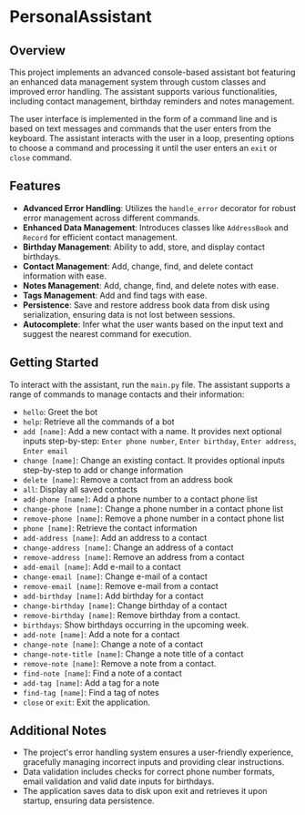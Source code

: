 # PersonalAssistant

## Overview

This project implements an advanced console-based assistant bot featuring an enhanced data management system through custom classes and improved error handling. The assistant supports various functionalities, including contact management, birthday reminders and notes management.

The user interface is implemented in the form of a command line and is based on text messages and commands that the user enters from the keyboard. The assistant interacts with the user in a loop, presenting options to choose a command and processing it until the user enters an `exit` or `close` command.

## Features

-   **Advanced Error Handling**: Utilizes the `handle_error` decorator for robust error management across different commands.
-   **Enhanced Data Management**: Introduces classes like `AddressBook` and `Record` for efficient contact management.
-   **Birthday Management**: Ability to add, store, and display contact birthdays.
-   **Contact Management**: Add, change, find, and delete contact information with ease.
-   **Notes Management**: Add, change, find, and delete notes with ease.
-   **Tags Management**: Add and find tags with ease.
-   **Persistence**: Save and restore address book data from disk using serialization, ensuring data is not lost between sessions.
-   **Autocomplete**: Infer what the user wants based on the input text and suggest the nearest command for execution.

## Getting Started

To interact with the assistant, run the `main.py` file. The assistant supports a range of commands to manage contacts and their information:

-   `hello`: Greet the bot
-   `help`: Retrieve all the commands of a bot
-   `add [name]`: Add a new contact with a name. It provides next optional inputs step-by-step: `Enter phone number`, `Enter birthday`, `Enter address`, `Enter email`
-   `change [name]`: Change an existing contact. It provides optional inputs step-by-step to add or change information
-   `delete [name]`: Remove a contact from an address book
-   `all`: Display all saved contacts
-   `add-phone [name]`: Add a phone number to a contact phone list
-   `change-phone [name]`: Change a phone number in a contact phone list
-   `remove-phone [name]`: Remove a phone number in a contact phone list
-   `phone [name]`: Retrieve the contact information
-   `add-address [name]`: Add an address to a contact
-   `change-address [name]`: Change an address of a contact
-   `remove-address [name]`: Remove an address from a contact
-   `add-email [name]`: Add e-mail to a contact
-   `change-email [name]`: Change e-mail of a contact
-   `remove-email [name]`: Remove e-mail from a contact
-   `add-birthday [name]`: Add birthday for a contact
-   `change-birthday [name]`: Change birthday of a contact
-   `remove-birthday [name]`: Remove birthday from a contact.
-   `birthdays`: Show birthdays occurring in the upcoming week.
-   `add-note [name]`: Add a note for a contact
-   `change-note [name]`: Change a note of a contact
-   `change-note-title [name]`: Change a note title of a contact
-   `remove-note [name]`: Remove a note from a contact.
-   `find-note [name]`: Find a note of a contact
-   `add-tag [name]`: Add a tag for a note
-   `find-tag [name]`: Find a tag of notes
-   `close` or `exit`: Exit the application.

## Additional Notes

-   The project's error handling system ensures a user-friendly experience, gracefully managing incorrect inputs and providing clear instructions.
-   Data validation includes checks for correct phone number formats, email validation and valid date inputs for birthdays.
-   The application saves data to disk upon exit and retrieves it upon startup, ensuring data persistence.
